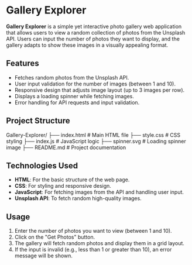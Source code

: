 #  Gallery Explorer

**Gallery Explorer** is a simple yet interactive photo gallery web application that allows users to view a random collection of photos from the Unsplash API. Users can input the number of photos they want to display, and the gallery adapts to show these images in a visually appealing format.

## Features

- Fetches random photos from the Unsplash API.
- User input validation for the number of images (between 1 and 10).
- Responsive design that adjusts image layout (up to 3 images per row).
- Displays a loading spinner while fetching images.
- Error handling for API requests and input validation.

##  Project Structure
Gallery-Explorer/ ├── index.html # Main HTML file ├── style.css # CSS styling ├── index.js # JavaScript logic ├── spinner.svg # Loading spinner image ├── README.md # Project documentation 


##  Technologies Used

- **HTML**: For the basic structure of the web page.
- **CSS**: For styling and responsive design.
- **JavaScript**: For fetching images from the API and handling user input.
- **Unsplash API**: To fetch random high-quality images.

## Usage
1. Enter the number of photos you want to view (between 1 and 10).
2. Click on the "Get Photos" button.
3. The gallery will fetch random photos and display them in a grid layout.
4. If the input is invalid (e.g., less than 1 or greater than 10), an error message will be shown.


